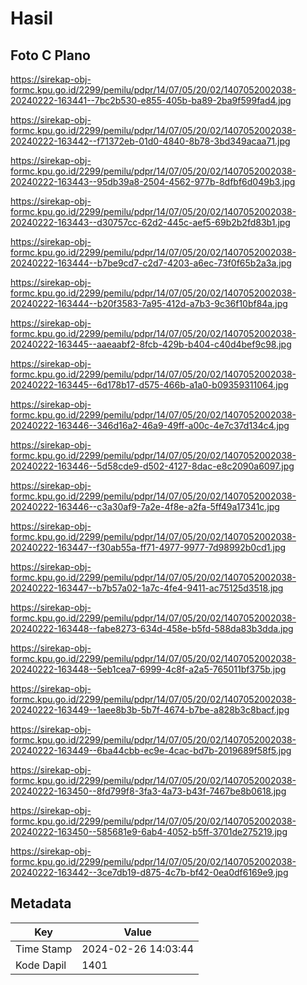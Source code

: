 # Hasil

## Foto C Plano

https://sirekap-obj-formc.kpu.go.id/2299/pemilu/pdpr/14/07/05/20/02/1407052002038-20240222-163441--7bc2b530-e855-405b-ba89-2ba9f599fad4.jpg

https://sirekap-obj-formc.kpu.go.id/2299/pemilu/pdpr/14/07/05/20/02/1407052002038-20240222-163442--f71372eb-01d0-4840-8b78-3bd349acaa71.jpg

https://sirekap-obj-formc.kpu.go.id/2299/pemilu/pdpr/14/07/05/20/02/1407052002038-20240222-163443--95db39a8-2504-4562-977b-8dfbf6d049b3.jpg

https://sirekap-obj-formc.kpu.go.id/2299/pemilu/pdpr/14/07/05/20/02/1407052002038-20240222-163443--d30757cc-62d2-445c-aef5-69b2b2fd83b1.jpg

https://sirekap-obj-formc.kpu.go.id/2299/pemilu/pdpr/14/07/05/20/02/1407052002038-20240222-163444--b7be9cd7-c2d7-4203-a6ec-73f0f65b2a3a.jpg

https://sirekap-obj-formc.kpu.go.id/2299/pemilu/pdpr/14/07/05/20/02/1407052002038-20240222-163444--b20f3583-7a95-412d-a7b3-9c36f10bf84a.jpg

https://sirekap-obj-formc.kpu.go.id/2299/pemilu/pdpr/14/07/05/20/02/1407052002038-20240222-163445--aaeaabf2-8fcb-429b-b404-c40d4bef9c98.jpg

https://sirekap-obj-formc.kpu.go.id/2299/pemilu/pdpr/14/07/05/20/02/1407052002038-20240222-163445--6d178b17-d575-466b-a1a0-b09359311064.jpg

https://sirekap-obj-formc.kpu.go.id/2299/pemilu/pdpr/14/07/05/20/02/1407052002038-20240222-163446--346d16a2-46a9-49ff-a00c-4e7c37d134c4.jpg

https://sirekap-obj-formc.kpu.go.id/2299/pemilu/pdpr/14/07/05/20/02/1407052002038-20240222-163446--5d58cde9-d502-4127-8dac-e8c2090a6097.jpg

https://sirekap-obj-formc.kpu.go.id/2299/pemilu/pdpr/14/07/05/20/02/1407052002038-20240222-163446--c3a30af9-7a2e-4f8e-a2fa-5ff49a17341c.jpg

https://sirekap-obj-formc.kpu.go.id/2299/pemilu/pdpr/14/07/05/20/02/1407052002038-20240222-163447--f30ab55a-ff71-4977-9977-7d98992b0cd1.jpg

https://sirekap-obj-formc.kpu.go.id/2299/pemilu/pdpr/14/07/05/20/02/1407052002038-20240222-163447--b7b57a02-1a7c-4fe4-9411-ac75125d3518.jpg

https://sirekap-obj-formc.kpu.go.id/2299/pemilu/pdpr/14/07/05/20/02/1407052002038-20240222-163448--fabe8273-634d-458e-b5fd-588da83b3dda.jpg

https://sirekap-obj-formc.kpu.go.id/2299/pemilu/pdpr/14/07/05/20/02/1407052002038-20240222-163448--5eb1cea7-6999-4c8f-a2a5-765011bf375b.jpg

https://sirekap-obj-formc.kpu.go.id/2299/pemilu/pdpr/14/07/05/20/02/1407052002038-20240222-163449--1aee8b3b-5b7f-4674-b7be-a828b3c8bacf.jpg

https://sirekap-obj-formc.kpu.go.id/2299/pemilu/pdpr/14/07/05/20/02/1407052002038-20240222-163449--6ba44cbb-ec9e-4cac-bd7b-2019689f58f5.jpg

https://sirekap-obj-formc.kpu.go.id/2299/pemilu/pdpr/14/07/05/20/02/1407052002038-20240222-163450--8fd799f8-3fa3-4a73-b43f-7467be8b0618.jpg

https://sirekap-obj-formc.kpu.go.id/2299/pemilu/pdpr/14/07/05/20/02/1407052002038-20240222-163450--585681e9-6ab4-4052-b5ff-3701de275219.jpg

https://sirekap-obj-formc.kpu.go.id/2299/pemilu/pdpr/14/07/05/20/02/1407052002038-20240222-163442--3ce7db19-d875-4c7b-bf42-0ea0df6169e9.jpg


## Metadata

| Key        | Value               |
| ---------- | ------------------- |
| Time Stamp | 2024-02-26 14:03:44 |
| Kode Dapil | 1401                |



